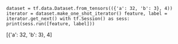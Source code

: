
`
dataset = tf.data.Dataset.from_tensors(({'a': 32, 'b': 3}, 4))
iterator = dataset.make_one_shot_iterator()
feature, label = iterator.get_next()
with tf.Session() as sess:
    print(sess.run([feature, label]))
`

[{'a': 32, 'b': 3}, 4]
